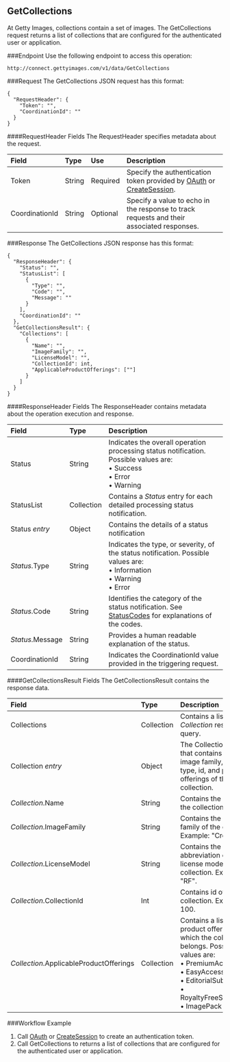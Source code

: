 GetCollections
-------------
At Getty Images, collections contain a set of images. The GetCollections request returns a list of collections that are configured for the authenticated user or application.

###Endpoint
Use the following endpoint to access this operation:

	http://connect.gettyimages.com/v1/data/GetCollections


###Request
The GetCollections JSON request has this format:

	{
	  "RequestHeader": {
	    "Token": "",
	    "CoordinationId": ""
	  }
	}

####RequestHeader Fields
The RequestHeader specifies metadata about the request.

| Field          | Type        | Use          | Description                                                                               |
|:---------------|:------------|:-------------|:------------------------------------------------------------------------------------------|
| Token          | String      | Required     | Specify the authentication token provided by [OAuth](../oauth2) or [CreateSession][].   | 
| CoordinationId | String      | Optional     | Specify a value to echo in the response to track requests and their associated responses. |

###Response
The GetCollections JSON response has this format:

	{
	  "ResponseHeader": {
	    "Status": "",
	    "StatusList": [
	      {
	        "Type": "",
	        "Code": "",
	        "Message": ""
	      }
	    ],
	    "CoordinationId": ""
	  },
	  "GetCollectionsResult": {
	    "Collections": [
		  {
		    "Name": "",
		    "ImageFamily": "",
		    "LicenseModel": "",
		    "CollectionId": int,
		    "ApplicableProductOfferings": [""]
		  }
	    ]
	  }
	}

####ResponseHeader Fields
The ResponseHeader contains metadata about the operation execution and response.

| Field            | Type        | Description                                                                                                                   |
|:-----------------|:------------|:------------------------------------------------------------------------------------------------------------------------------|
| Status           | String      | Indicates the overall operation processing status notification. Possible values are: <br>• Success <br>• Error <br>• Warning  | 
| StatusList       | Collection  | Contains a _Status_ entry for each detailed processing status notification.                                                   |
| Status _entry_   | Object      | Contains the details of a status notification                                                                                 |
| _Status_.Type    | String      | Indicates the type, or severity, of the status notification. Possible values are: <br>• Information <br>• Warning <br>• Error |
| _Status_.Code    | String      | Identifies the category of the status notification. See [StatusCodes][] for explanations of the codes.        				 |
| _Status_.Message | String      | Provides a human readable explanation of the status.                                                                          |
| CoordinationId   | String      | Indicates the CoordinationId value provided in the triggering request.                                                        |


####GetCollectionsResult Fields
The GetCollectionsResult contains the response data.

| Field                | Type        | Description																											 	 |
|:---------------------|:------------|:--------------------------------------------------------------------------------------------------------------------------|
| Collections	       	   | Collection  | Contains a list of _Collection_ results for the query.							                                             |
| Collection _entry_   		| Object	| The Collection object that contains the name, image family, licence type, id, and product offerings of the collection.  				 |
| _Collection_.Name	| String    | Contains the name of the collection. 															 |
| _Collection_.ImageFamily | String    | Contains the image family of the collection. Example: "Creative".    |
| _Collection_.LicenseModel 	| String    | Contains the abbreviation of the license model for the collection. Example: "RF". 														 |
| _Collection_.CollectionId 	| Int    | Contains id of the collection. Example: 100. 														 |
| _Collection_.ApplicableProductOfferings 	| Collection    | Contains a list of product offerings to which the collection belongs. Possible values are: <br>• PremiumAccess <br>• EasyAccess <br>• EditorialSubscription <br>• RoyaltyFreeSubscription <br>• ImagePack|


###Workflow Example
1. Call [OAuth](../oauth2) or [CreateSession][] to create an authentication token.
2. Call GetCollections to returns a list of collections that are configured for the authenticated user or application.

[StatusCodes]: ../../appendix/StatusCodes.md
[CreateCustomer]: ../account/CreateCustomer.md
[CreateSession]: ../session/CreateSession.md
[CreateApplicationSession]: ../session/CreateApplicationSession.md
[GetCountries]: ../data/GetCountries.md
[GetCollections]: ../data/GetCollections.md
[CreateLightboxItems]: ../lightbox/CreateLightboxItems.md
[DeleteLightboxItems]: ../lightbox/DeleteLightboxItems.md
[CreateLightbox]: ../lightbox/CreateLightbox.md
[DeleteLightbox]: ../lightbox/DeleteLightbox.md
[GetLightbox]: ../lightbox/GetLightbox.md
[GetLightboxHeaders]: ../lightbox/GetLightboxHeaders.md
[UpdateLightboxHeader]: ../lightbox/UpdateLightboxHeader.md
[CreateDownloadRequest]: ../download/CreateDownloadRequest.md
[GetImageDownloadAuthorizations]: ../download/GetImageDownloadAuthorizations.md
[GetLargestImageDownloadAuthorizations]: ../download/GetLargestImageDownloadAuthorizations.md
[GetEventDetails]: ../search/GetEventDetails.md
[GetImageDetails]: ../search/GetImageDetails.md
[SearchForImages]: ../search/SearchForImages.md
[SearchForVideos]: ../search/SearchForVideos.md


